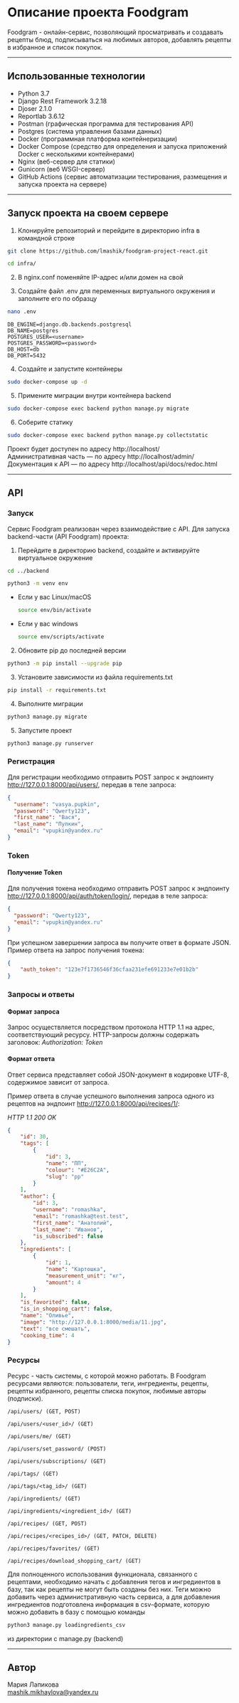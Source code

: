 # Описание проекта Foodgram

Foodgram - онлайн-сервис, позволяющий просматривать и создавать рецепты 
блюд, подписываться на любимых авторов, добавлять рецепты в избранное и 
список покупок.

-------------------------------

## Использованные технологии

- Python 3.7
- Django Rest Framework 3.2.18
- Djoser 2.1.0
- Reportlab 3.6.12
- Postman (графическая программа для тестирования API)
- Postgres (система управления базами данных)
- Docker (программная платформа контейнеризации)
- Docker Compose (средство для определения и запуска приложений Docker с несколькими контейнерами)
- Nginx (веб-сервер для статики)
- Gunicorn (веб WSGI-сервер)
- GitHub Actions (сервис автоматизации тестирования, размещения и запуска проекта на сервере)

-------------------------------

## Запуск проекта на своем сервере

1. Клонируйте репозиторий и перейдите в директорию infra в командной строке
```bash
git clone https://github.com/lmashik/foodgram-project-react.git
```

```bash
cd infra/
```
2. В nginx.conf поменяйте IP-адрес и/или домен на свой 

3. Cоздайте файл .env для переменных виртуального окружения 
и заполните его по образцу
```bash
nano .env
```

    DB_ENGINE=django.db.backends.postgresql
    DB_NAME=postgres
    POSTGRES_USER=<username>
    POSTGRES_PASSWORD=<password>
    DB_HOST=db
    DB_PORT=5432

4. Создайте и запустите контейнеры
```bash
sudo docker-compose up -d
```

5. Примените миграции внутри контейнера backend
```bash
sudo docker-compose exec backend python manage.py migrate
```

6. Соберите статику
```bash
sudo docker-compose exec backend python manage.py collectstatic
```

Проект будет доступен по адресу http://localhost/  
Административная часть — по адресу http://localhost/admin/  
Документация к API — по адресу http://localhost/api/docs/redoc.html

-------------------------------

## API

### Запуск

Сервис Foodgram реализован через взаимодействие с API. 
Для запуска backend-части (API Foodgram) проекта:

1. Перейдите в директорию backend, создайте и активируйте виртуальное 
окружение

```bash
cd ../backend
```

```bash
python3 -m venv env
```

* Если у вас Linux/macOS

    ```bash
    source env/bin/activate
    ```

* Если у вас windows

    ```bash
    source env/scripts/activate
    ```

2. Обновите pip до последней версии
```bash
python3 -m pip install --upgrade pip
```

3. Установите зависимости из файла requirements.txt
```bash
pip install -r requirements.txt
```

4. Выполните миграции
```bash
python3 manage.py migrate
```

5. Запустите проект
```bash
python3 manage.py runserver
```

### Регистрация

Для регистрации необходимо отправить POST запрос к эндпоинту 
http://127.0.0.1:8000/api/users/, передав в теле запроса:

```json
{
  "username": "vasya.pupkin",
  "password": "Qwerty123",
  "first_name": "Вася",
  "last_name": "Пупкин",
  "email": "vpupkin@yandex.ru"
}
```

### Token

#### Получение Token
Для получения токена необходимо отправить POST запрос к эндпоинту 
http://127.0.0.1:8000/api/auth/token/login/, передав в теле запроса:

```json
{
  "password": "Qwerty123",
  "email": "vpupkin@yandex.ru"
}
```

При успешном завершении запроса вы получите ответ в формате JSON. 
Пример ответа на запрос получения токена:

```json
{
    "auth_token": "123e7f1736546f36cfaa231efe691233e7e01b2b"
}
```


### Запросы и ответы

#### Формат запроса
Запрос осуществляется посредством протокола HTTP 1.1 на адрес, 
соответствующий ресурсу. HTTP-запросы должны содержать заголовок:
_Authorization: Token <token>_

#### Формат ответа
Ответ сервиса представляет собой JSON-документ в кодировке UTF-8, 
содержимое зависит от запроса.

Пример ответа в случае успешного выполнения запроса одного из рецептов 
на эндпоинт http://127.0.0.1:8000/api/recipes/1/:

_HTTP 1.1 200 OK_
```json
{
    "id": 30,
    "tags": [
        {
            "id": 3,
            "name": "ПП",
            "colour": "#E26C2A",
            "slug": "pp"
        }
    ],
    "author": {
        "id": 3,
        "username": "romashka",
        "email": "romashka@test.test",
        "first_name": "Анатолий",
        "last_name": "Иванов",
        "is_subscribed": false
    },
    "ingredients": [
        {
            "id": 1,
            "name": "Картошка",
            "measurement_unit": "кг",
            "amount": 4
        }
    ],
    "is_favorited": false,
    "is_in_shopping_cart": false,
    "name": "Оливье",
    "image": "http://127.0.0.1:8000/media/11.jpg",
    "text": "все смешать",
    "cooking_time": 4
}
```

### Ресурсы

Ресурс - часть системы, с которой можно работать. В Foodgram 
ресурсами являются: пользователи, теги, ингредиенты, рецепты, 
рецепты избранного, рецепты списка покупок, любимые авторы (подписки).

```
/api/users/ (GET, POST)

/api/users/<user_id>/ (GET)

/api/users/me/ (GET)

/api/users/set_password/ (POST)

/api/users/subscriptions/ (GET)

/api/tags/ (GET)

/api/tags/<tag_id>/ (GET)

/api/ingredients/ (GET)

/api/ingredients/<ingredient_id>/ (GET)

/api/recipes/ (GET, POST)

/api/recipes/<recipes_id>/ (GET, PATCH, DELETE)

/api/recipes/favorites/ (GET)

/api/recipes/download_shopping_cart/ (GET)
```

Для полноценного использования функционала, связанного с рецептами, 
необходимо начать с добавления тегов и ингредиентов в базу, 
так как рецепты не могут быть созданы без них. 
Теги можно добавить через административную часть сервиса, а для 
добавления ингредиентов подготовлена информация в csv-формате, которую 
можно добавить в базу с помощью команды

```bash
python3 manage.py loadingredients_csv
```
из директории с manage.py (backend)

-------------------------------

## Автор

Мария Лапикова  
mashik.mikhaylova@yandex.ru



